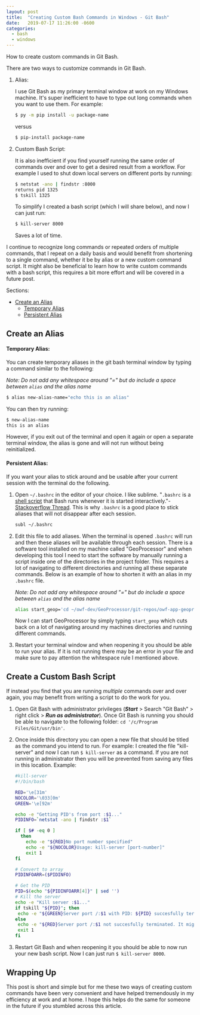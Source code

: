 ```yaml
---
layout: post
title:  "Creating Custom Bash Commands in Windows - Git Bash"
date:   2019-07-17 11:26:00 -0600
categories:
  - bash
  - windows
---
```


How to create custom commands in Git Bash.

There are two ways to customize commands in Git Bash. 

1. Alias:

   I use Git Bash as my primary terminal window at work on my Windows machine. It's super inefficient to have to type out long commands when you want to use them. For example: 

   ```bash
   $ py -m pip install -u package-name
   ```

   versus

   ```bash
   $ pip-install package-name
   ```

2. Custom Bash Script: 

   It is also inefficient if you find yourself running the same order of commands over and over to get a desired result from a workflow. For example I used to shut down local servers on different ports by running:

   ```bash
   $ netstat -ano | findstr :8000
   returns pid 1325
   $ tskill 1325
   ```

   To simplify I created a bash script (which I will share below), and now I can just run:

   ```bash
   $ kill-server 8000
   ```

   Saves a lot of time.

I continue to recognize long commands or repeated orders of multiple commands, that I repeat on a daily basis and would benefit from shortening to a single command, whether it be by alias or a new custom command script. It might also be beneficial to learn how to write custom commands with a bash script, this requires a bit more effort and will be covered in a future post.

Sections:

* [Create an Alias](create-an-alias)
  * [Temporary Alias](temporary-alias)
  * [Persistent Alias](persistent-alias)

## Create an Alias ##

#### Temporary Alias: ####

You can create temporary aliases in the git bash terminal window by typing a command similar to the following: 

*Note: Do not add any whitespace around "=" but do include a space between `alias` and the alias name*

```bash
$ alias new-alias-name="echo this is an alias"
```

You can then try running:

```bash
$ new-alias-name
this is an alias
```

However, if you exit out of the terminal and open it again or open a separate terminal window, the alias is gone and will not run without being reinitialized. 

#### Persistent Alias: ####

If you want your alias to stick around and be usable after your current session with the terminal do the following.

1. Open `~/.bashrc` in the editor of your choice. I like sublime. "`.bashrc` is a [shell script](http://en.wikipedia.org/wiki/Shell_script) that Bash runs whenever it is started interactively."- [Stackoverflow Thread](https://unix.stackexchange.com/a/129144). This is why `.bashrc` is a good place to stick aliases that will not disappear after each session.

   ```bash
   subl ~/.bashrc
   ```

2. Edit this file to add aliases. When the terminal is opened `.bashrc` will run and then these aliases will be available through each session.  There is a software tool installed on my machine called "GeoProcessor" and when developing this tool I need to start the software by manually running a script inside one of the directories in the project folder. This requires a lot of navigating to different directories and running all these separate commands. Below is an example of how to shorten it with an alias in my `.bashrc` file. 

   *Note: Do not add any whitespace around "=" but do include a space between `alias` and the alias name*

   ```bash
   alias start_geop='cd ~/owf-dev/GeoProcessor/git-repos/owf-app-geoprocessor-python/scripts/ && ./gpdev.bat --ui && cd'
   ```

   Now I can start GeoProcessor by simply typing `start_geop` which cuts back on a lot of navigating around my machines directories and running different commands.

3. Restart your terminal window and when reopening it you should be able to run your alias. If it is not running there may be an error in your file and make sure to pay attention the whitespace rule I mentioned above.



## Create a Custom Bash Script ##

If instead you find that you are running *multiple* commands over and over again, you may benefit from writing a script to do the work for you. 

1. Open Git Bash with administrator privileges (***Start*** > Search "Git Bash" > right click > ***Run as administrator***). Once Git Bash is running you should be able to navigate to the following folder: `cd '/c/Program Files/Git/usr/bin'`.  

2. Once inside this directory you can open a new file that should be titled as the command you intend to run. For example: I created the file "kill-server" and now I can run `$ kill-server` as a command. If you are not running in administrator then you will be prevented from saving any files in this location. Example:

   ```bash
   #kill-server
   #!/bin/bash
   
   RED='\e[31m'
   NOCOLOR='\033[0m'
   GREEN='\e[92m'
   
   echo -e "Getting PID's from port :$1..."
   PIDINFO=`netstat -ano | findstr :$1`
   
   if [ $# -eq 0 ]
     then
       echo -e "${RED}No port number specified"
       echo -e "${NOCOLOR}Usage: kill-server [port-number]"
       exit 1
   fi
   
   # Convert to array
   PIDINFOARR=($PIDINFO)
   
   # Get the PID
   PID=$(echo "${PIDINFOARR[4]}" | sed '')
   # Kill the server
   echo -e "Kill server :$1..."
   if tskill "${PID}"; then
   	echo -e "${GREEN}Server port /:$1 with PID: ${PID} succesfully terminated."
   else
   	echo -e "${RED}Server port /:$1 not succesfully terminated. It might be because server is not running."
   	exit 1
   fi
   ```

3. Restart Git Bash and when reopening it you should be able to now run your new bash script. Now I can just run `$ kill-server 8000`. 



## Wrapping Up ##

This post is short and simple but for me these two ways of creating custom commands have been very convenient and have helped tremendously in my efficiency at work and at home. I hope this helps do the same for someone in the future if you stumbled across this article.

